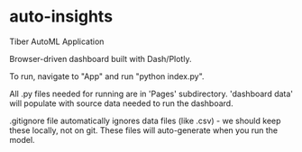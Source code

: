 # auto-insights
Tiber AutoML Application

Browser-driven dashboard built with Dash/Plotly.

To run, navigate to "App" and run "python index.py".

All .py files needed for running are in 'Pages' subdirectory. 'dashboard data' will populate with source data needed
to run the dashboard.

.gitignore file automatically ignores data files (like .csv) - we should keep these locally, not on git. These files
will auto-generate when you run the model.
